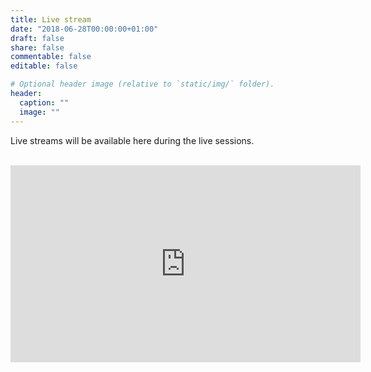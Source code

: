 ```yaml
---
title: Live stream
date: "2018-06-28T00:00:00+01:00"
draft: false
share: false
commentable: false
editable: false

# Optional header image (relative to `static/img/` folder).
header:
  caption: ""
  image: ""
---
```


Live streams will be available here during the live sessions. <br><br>

<iframe width="560" height="315" src="https://www.youtube.com/embed/DMRpYlc-vYk" frameborder="0" allow="accelerometer; autoplay; clipboard-write; encrypted-media; gyroscope; picture-in-picture" allowfullscreen></iframe>